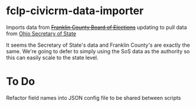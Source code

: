 fclp-civicrm-data-importer
==========================

Imports data from ~~[Franklin County Board of Elections](https://vote.franklincountyohio.gov/candidates/voter-data.cfm)~~ updating to pull data from [Ohio Secretary of State](http://www2.sos.state.oh.us/pls/voter/f?p=111%3A1)

It seems the Secretary of State's data and Franklin County's are exactly the same. We're going to defer to simply using the SoS data as the authority
so this can easily scale to the state level.


To Do
=====

Refactor field names into JSON config file to be shared between scripts
